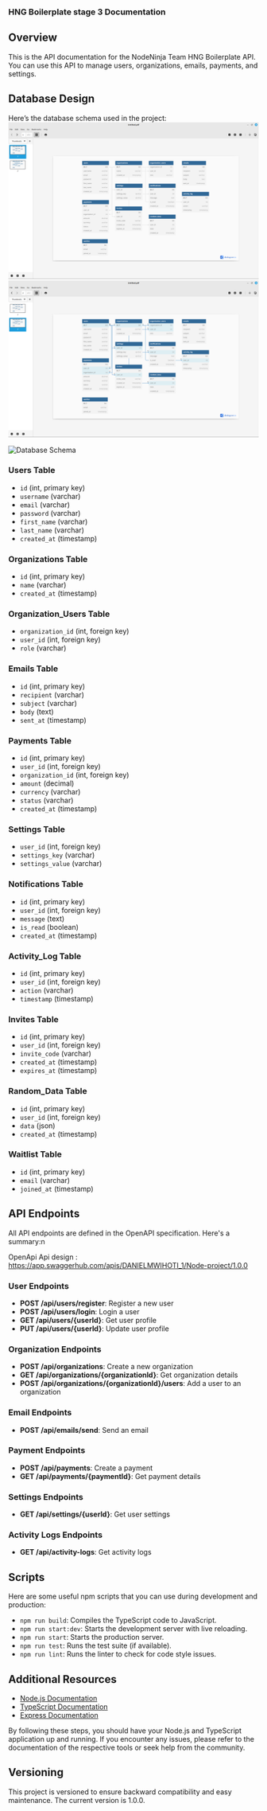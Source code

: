 
### HNG Boilerplate stage 3   Documentation

## Overview
This is the API documentation for the NodeNinja Team HNG Boilerplate API. You can use this API to manage users, organizations, emails, payments, and settings.


## Database Design
Here’s the database schema used in the project:
<img src='static/Screenshot from 2024-07-13 10-38-34.png' alt='database' />
<img src='static/Screenshot from 2024-07-13 10-38-41.png' alt='database2' />

![Database Schema](file:///mnt/data/WhatsApp%20Image%202024-07-13%20at%2007.20.04.jpeg)

### Users Table
- `id` (int, primary key)
- `username` (varchar)
- `email` (varchar)
- `password` (varchar)
- `first_name` (varchar)
- `last_name` (varchar)
- `created_at` (timestamp)

### Organizations Table
- `id` (int, primary key)
- `name` (varchar)
- `created_at` (timestamp)

### Organization_Users Table
- `organization_id` (int, foreign key)
- `user_id` (int, foreign key)
- `role` (varchar)

### Emails Table
- `id` (int, primary key)
- `recipient` (varchar)
- `subject` (varchar)
- `body` (text)
- `sent_at` (timestamp)

### Payments Table
- `id` (int, primary key)
- `user_id` (int, foreign key)
- `organization_id` (int, foreign key)
- `amount` (decimal)
- `currency` (varchar)
- `status` (varchar)
- `created_at` (timestamp)

### Settings Table
- `user_id` (int, foreign key)
- `settings_key` (varchar)
- `settings_value` (varchar)

### Notifications Table
- `id` (int, primary key)
- `user_id` (int, foreign key)
- `message` (text)
- `is_read` (boolean)
- `created_at` (timestamp)

### Activity_Log Table
- `id` (int, primary key)
- `user_id` (int, foreign key)
- `action` (varchar)
- `timestamp` (timestamp)

### Invites Table
- `id` (int, primary key)
- `user_id` (int, foreign key)
- `invite_code` (varchar)
- `created_at` (timestamp)
- `expires_at` (timestamp)

### Random_Data Table
- `id` (int, primary key)
- `user_id` (int, foreign key)
- `data` (json)
- `created_at` (timestamp)

### Waitlist Table
- `id` (int, primary key)
- `email` (varchar)
- `joined_at` (timestamp)

## API Endpoints
All API endpoints are defined in the OpenAPI specification. Here's a summary:n 

OpenApi Api design : https://app.swaggerhub.com/apis/DANIELMWIHOTI_1/Node-project/1.0.0

### User Endpoints
- **POST /api/users/register**: Register a new user
- **POST /api/users/login**: Login a user
- **GET /api/users/{userId}**: Get user profile
- **PUT /api/users/{userId}**: Update user profile

### Organization Endpoints
- **POST /api/organizations**: Create a new organization
- **GET /api/organizations/{organizationId}**: Get organization details
- **POST /api/organizations/{organizationId}/users**: Add a user to an organization

### Email Endpoints
- **POST /api/emails/send**: Send an email

### Payment Endpoints
- **POST /api/payments**: Create a payment
- **GET /api/payments/{paymentId}**: Get payment details

### Settings Endpoints
- **GET /api/settings/{userId}**: Get user settings

### Activity Logs Endpoints
- **GET /api/activity-logs**: Get activity logs

## Scripts
Here are some useful npm scripts that you can use during development and production:
- `npm run build`: Compiles the TypeScript code to JavaScript.
- `npm run start:dev`: Starts the development server with live reloading.
- `npm run start`: Starts the production server.
- `npm run test`: Runs the test suite (if available).
- `npm run lint`: Runs the linter to check for code style issues.

## Additional Resources
- [Node.js Documentation](https://nodejs.org/en/docs/)
- [TypeScript Documentation](https://www.typescriptlang.org/docs/)
- [Express Documentation](https://expressjs.com/)

By following these steps, you should have your Node.js and TypeScript application up and running. If you encounter any issues, please refer to the documentation of the respective tools or seek help from the community.

## Versioning
This project is versioned to ensure backward compatibility and easy maintenance. The current version is 1.0.0.

